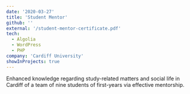 ```yaml
---
date: '2020-03-27'
title: 'Student Mentor'
github: ''
external: '/student-mentor-certificate.pdf'
tech:
  - Algolia
  - WordPress
  - PHP
company: 'Cardiff University'
showInProjects: true
---
```


Enhanced knowledge regarding study-related matters and social life in Cardiff of a team of nine
students of first-years via effective mentorship.
